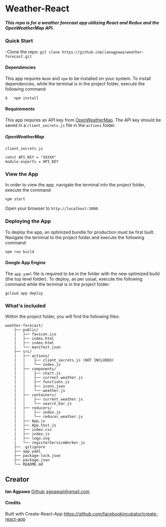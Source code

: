 # Weather-React
##### This repo is for a weather forecast app utilizing React and Redux and the OpenWeatherMap API.    

### Quick Start
-Clone the repo: `git clone https://github.com/ianagpawa/weather-forecast.git`


#### Dependencies
This app requires `Node` and `npm` to be installed on your system.  To install dependencies, while the terminal is in the project folder, execute the following command:
```
$   npm install
```

#### Requirements
This app requires an API key from [OpenWeatherMap](http://openweathermap.org). The API key should be saved in a `client_secrets.js` file in the `actions` folder.

##### OpenWeatherMap
`client_secrets.js`
```
const API_KEY = "XXXXX"
module.exports = API_KEY
```


### View the App
In order to view the app, navigate the terminal into the project folder, execute the command
```
npm start
```
Open your browser to `http://localhost:3000`:

### Deploying the App
To deploy the app, an optimized bundle for production must be first built.  Navigate the terminal to the project folder and execute the following command:
```
npm run build
```

#### Google App Engine
The `app.yaml` file is required to be in the folder with the new optimized build (the top level folder).  To deploy, as per usual, execute the following command while the terminal is in the project folder:
```
gcloud app deploy
```

### What's included
Within the project folder, you will find the following files:

```
weather-forecast/
    ├── public/
    |   ├── favicon.ico
    |   ├── index.html
    |   ├── index.html
    |   └── manifest.json
    ├── src/
    |   ├── actions/
    |   |    ├── client_secrets.js (NOT INCLUDED)
    |   |    └── index.js
    |   ├── components/
    |   |    ├── chart.js
    |   |    ├── current_weather.js
    |   |    ├── functions.js
    |   |    ├── icons.json
    |   |    └── weather.js
    |   ├── containers/
    |   |    ├── current_weather.js
    |   |    └── search_bar.js
    |   ├── reducers/
    |   |    ├── index.js
    |   |    └── reducer_weather.js
    |   ├── App.js
    |   ├── App.test.js
    |   ├── index.css
    |   ├── index.js
    |   ├── logo.svg
    |   └── registerServiceWorker.js
    ├── .gitignore
    ├── app.yaml
    ├── package-lock.json
    ├── package.json
    └── README.md
```

## Creator

**Ian Agpawa**
[Github](https://github.com/ianagpawa)
 agpawaji@gmail.com

#### Credits
Built with Create-React-App
https://github.com/facebookincubator/create-react-app
